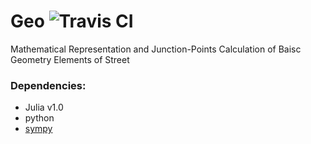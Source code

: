 # Geo ![Travis CI](https://travis-ci.org/mexsser/Geo.jl.svg?branch=master)
Mathematical Representation and Junction-Points Calculation of Baisc Geometry Elements of Street

### Dependencies:
- Julia v1.0
- python
- [sympy](https://github.com/sympy/sympy)

